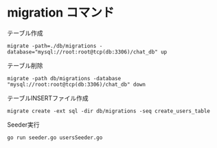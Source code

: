 # migration コマンド

テーブル作成

`migrate -path=./db/migrations -database="mysql://root:root@tcp(db:3306)/chat_db" up`

テーブル削除

`migrate -path db/migrations -database "mysql://root:root@tcp(db:3306)/chat_db" down  `

テーブルINSERTファイル作成

`migrate create -ext sql -dir db/migrations -seq create_users_table `

Seeder実行

`go run seeder.go usersSeeder.go `
